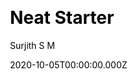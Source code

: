 ---
title: Neat Starter
github: https://github.com/surjithctly/neat-starter
demo: https://neat-starter.netlify.app/
author: Surjith S M
date: 2020-10-05T00:00:00.000Z
ssg:
  - Eleventy
cms:
  - NetlifyCMS
css:
  - Tailwind
category:
  - Blog
description: Starter Template for Netlify CMS, Eleventy, Alpine JS & Tailwind CSS
draft: true
publish_date: '2020-09-21T06:18:37Z'
update_date: '2022-06-20T16:35:53Z'
github_star: 252
github_fork: 75
---